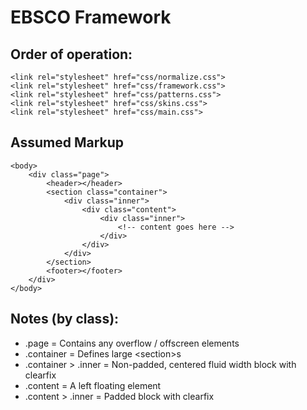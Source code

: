 EBSCO Framework
===============

Order of operation:
-------------------
    <link rel="stylesheet" href="css/normalize.css">
    <link rel="stylesheet" href="css/framework.css">
    <link rel="stylesheet" href="css/patterns.css">
    <link rel="stylesheet" href="css/skins.css">
    <link rel="stylesheet" href="css/main.css">

Assumed Markup
--------------
    <body>
        <div class="page">
            <header></header>
            <section class="container">
                <div class="inner">
                    <div class="content">
                        <div class="inner">
                            <!-- content goes here -->
                        </div>
                    </div>
                </div>
            </section>
            <footer></footer>
        </div>
    </body>

Notes (by class):
-----------------
* .page = Contains any overflow / offscreen elements
* .container = Defines large &lt;section&gt;s
* .container > .inner = Non-padded, centered fluid width block with clearfix
* .content = A left floating element
* .content > .inner = Padded block with clearfix

